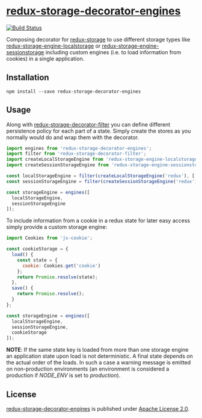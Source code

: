 # [redux-storage-decorator-engines][]

[![Build Status](https://travis-ci.org/allegro/redux-storage-decorator-engines.svg?branch=master)](https://travis-ci.org/allegro/redux-storage-decorator-engines)

Composing decorator for [redux-storage][] to use different storage types like [redux-storage-engine-localstorage][] or [redux-storage-engine-sessionstorage][] including custom engines (i.e. to load information from cookies) in a single application.

## Installation

    npm install --save redux-storage-decorator-engines

## Usage

Along with [redux-storage-decorator-filter][] you can define different persistence policy for each part of a state. Simply create the stores as you normally would do and wrap them with the decorator. 
    
```js
import engines from 'redux-storage-decorator-engines';
import filter from 'redux-storage-decorator-filter';
import createLocalStorageEngine from 'redux-storage-engine-localstorage';
import createSessionStorageEngine from 'redux-storage-engine-sessionstorage';

const localStorageEngine = filter(createLocalStorageEngine('redux'), ['todos']);
const sessionStorageEngine = filter(createSessionStorageEngine('redux'), ['visibilityFilter']);

const storageEngine = engines([
  localStorageEngine,
  sessionStorageEngine
]);
```
    
To include information from a cookie in a redux state for later easy access simply provide a custom storage engine:
    
```js
import Cookies from 'js-cookie';

const cookieStorage = {
  load() {
    const state = {
      cookie: Cookies.get('cookie')
    };
    return Promise.resolve(state);
  },
  save() {
    return Promise.resolve();
  }
};

const storageEngine = engines([
  localStorageEngine,
  sessionStorageEngine,
  cookieStorage
]);
```

**NOTE**: If the same state key is loaded from more than one storage engine an application state upon load is not deterministic. A final state depends on the actual order of the loads. In such a case a warning message is emitted on non-production environments (an environment is considered a production if *NODE_ENV* is set to *production*).

## License

[redux-storage-decorator-engines][] is published under [Apache License 2.0](http://www.apache.org/licenses/LICENSE-2.0).

  [redux-storage-decorator-engines]: https://github.com/allegro/redux-storage-decorator-engines
  [redux-storage]: https://github.com/michaelcontento/redux-storage
  [redux-storage-engine-localStorage]: https://github.com/michaelcontento/redux-storage-engine-localstorage
  [redux-storage-engine-sessionstorage]: https://github.com/bmatcuk/redux-storage-engine-sessionstorage
  [redux-storage-decorator-filter]: https://github.com/michaelcontento/redux-storage-decorator-filter
